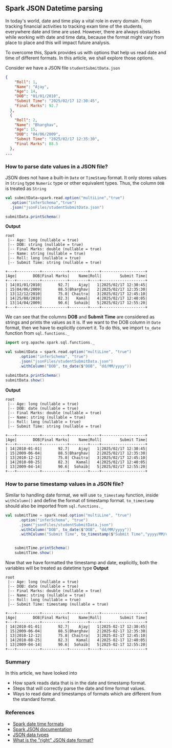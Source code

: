 ## Spark JSON Datetime parsing

In today's world, date and time play a vital role in every domain. From tracking financial activities to tracking exam time of the students, everywhere date and time are used. 
However, there are always obstacles while working with date and time data, because the format might vary from place to place and this will impact future analysis.

To overcome this, Spark provides us with options that help us read date and time of different formats. In this article, we shall explore those options.

Consider we have a JSON file `studentSubmitData.json`
```json
{
    "Roll": 1,
    "Name": "Ajay",
    "Age": 14,
    "DOB": "01/01/2010",
    "Submit Time": "2025/02/17 12:30:45",
    "Final Marks": 92.7
  },
  {
    "Roll": 2,
    "Name": "Bharghav",
    "Age": 15,
    "DOB": "04/06/2009",
    "Submit Time": "2025/02/17 12:35:30",
    "Final Marks": 88.5
  },
...
```
### How to parse date values in a JSON file?

JSON does not have a built-in `Date` or `TimeStamp` format. It only stores values in `String` type `Numeric` type or other equivalent types. 
Thus, the column `DOB` is treated as `String` 

```scala
val submitData=spark.read.option("multiLine","true")
  .option("inferSchema","true")
  .json("jsonFiles/studentSubmitData.json")

submitData.printSchema()
```

**Output**
```text
root
 |-- Age: long (nullable = true)
 |-- DOB: string (nullable = true)
 |-- Final Marks: double (nullable = true)
 |-- Name: string (nullable = true)
 |-- Roll: long (nullable = true)
 |-- Submit Time: string (nullable = true)
 
+---+----------+-----------+--------+----+-------------------+
|Age|       DOB|Final Marks|    Name|Roll|        Submit Time|
+---+----------+-----------+--------+----+-------------------+
| 14|01/01/2010|       92.7|    Ajay|   1|2025/02/17 12:30:45|
| 15|04/06/2009|       88.5|Bharghav|   2|2025/02/17 12:35:30|
| 13|12/12/2010|       75.8| Chaitra|   3|2025/02/17 12:45:10|
| 14|25/08/2010|       82.3|   Kamal|   4|2025/02/17 12:40:05|
| 13|14/04/2009|       90.6|  Sohaib|   5|2025/02/17 12:55:20|
+---+----------+-----------+--------+----+-------------------+
```
We can see that the columns **DOB** and **Submit Time** are considered as strings and prints the values as it is.
If we want to the DOB column in `Date` format, then we have to explicitly convert it. To do this, we import `to_date` function from `sql.functions._`
```scala
import org.apache.spark.sql.functions._

val submitData = spark.read.option("multiLine", "true")
      .option("inferSchema", "true")
      .json("jsonFiles/studentSubmitData.json")
      .withColumn("DOB", to_date($"DOB", "dd/MM/yyyy"))

submitData.printSchema()
submitData.show()
```
**Output**
```text
root
 |-- Age: long (nullable = true)
 |-- DOB: date (nullable = true)
 |-- Final Marks: double (nullable = true)
 |-- Name: string (nullable = true)
 |-- Roll: long (nullable = true)
 |-- Submit Time: string (nullable = true)
 
+---+----------+-----------+--------+----+-------------------+
|Age|       DOB|Final Marks|    Name|Roll|        Submit Time|
+---+----------+-----------+--------+----+-------------------+
| 14|2010-01-01|       92.7|    Ajay|   1|2025/02/17 12:30:45|
| 15|2009-06-04|       88.5|Bharghav|   2|2025/02/17 12:35:30|
| 13|2010-12-12|       75.8| Chaitra|   3|2025/02/17 12:45:10|
| 14|2010-08-25|       82.3|   Kamal|   4|2025/02/17 12:40:05|
| 13|2009-04-14|       90.6|  Sohaib|   5|2025/02/17 12:55:20|
+---+----------+-----------+--------+----+-------------------+
```

### How to parse timestamp values in a JSON file?
Similar to handling date format, we will use `to_timestamp` function, inside `withColumn()` and define the format of timestamp format. `to_timestamp` should also be imported from `sql.functions._`
```scala
val submitTime = spark.read.option("multiLine", "true")
      .option("inferSchema", "true")
      .json("jsonFiles/studentSubmitData.json")
      .withColumn("DOB", to_date($"DOB", "dd/MM/yyyy"))
      .withColumn("Submit Time", to_timestamp($"Submit Time","yyyy/MM/dd HH:mm:ss"))


    submitTime.printSchema()
    submitTime.show()
```
Now that we have formatted the timestamp and date, explicitly, both the variables will be treated as datetime type
**Output**
```text
root
 |-- Age: long (nullable = true)
 |-- DOB: date (nullable = true)
 |-- Final Marks: double (nullable = true)
 |-- Name: string (nullable = true)
 |-- Roll: long (nullable = true)
 |-- Submit Time: timestamp (nullable = true)
 
+---+----------+-----------+--------+----+-------------------+
|Age|       DOB|Final Marks|    Name|Roll|        Submit Time|
+---+----------+-----------+--------+----+-------------------+
| 14|2010-01-01|       92.7|    Ajay|   1|2025-02-17 12:30:45|
| 15|2009-06-04|       88.5|Bharghav|   2|2025-02-17 12:35:30|
| 13|2010-12-12|       75.8| Chaitra|   3|2025-02-17 12:45:10|
| 14|2010-08-25|       82.3|   Kamal|   4|2025-02-17 12:40:05|
| 13|2009-04-14|       90.6|  Sohaib|   5|2025-02-17 12:55:20|
+---+----------+-----------+--------+----+-------------------+
```

### Summary
In this article, we have looked into
- How spark reads data that is in the date and timestamp format.
- Steps that will correctly parse the date and time format values.
- Ways to read date and timestamps of formats which are different from the standard format.

### References
- [Spark date time formats](https://spark.apache.org/docs/latest/sql-ref-datetime-pattern.html)
- [Spark JSON documentation](https://spark.apache.org/docs/3.5.4/sql-data-sources-json.html)
- [JSON data types](https://json-schema.org/understanding-json-schema/reference/numeric)
- [What is the "right" JSON date format?](https://stackoverflow.com/questions/10286204/what-is-the-right-json-date-format)